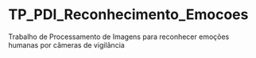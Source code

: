 # TP_PDI_Reconhecimento_Emocoes
Trabalho de Processamento de Imagens para reconhecer emoções humanas por câmeras de vigilância
